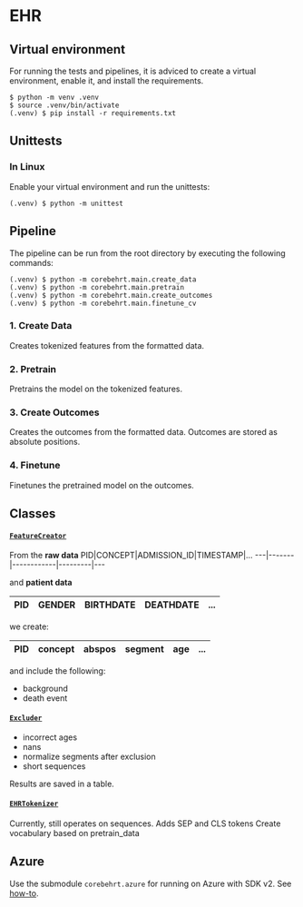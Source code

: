 # EHR

## Virtual environment
For running the tests and pipelines, it is adviced to create a virtual environment, enable it, and install the requirements.
```
$ python -m venv .venv
$ source .venv/bin/activate
(.venv) $ pip install -r requirements.txt
```

## Unittests
### In Linux
Enable your virtual environment and run the unittests:
```
(.venv) $ python -m unittest
```

## Pipeline
The pipeline can be run from the root directory by executing the following commands:
```
(.venv) $ python -m corebehrt.main.create_data
(.venv) $ python -m corebehrt.main.pretrain
(.venv) $ python -m corebehrt.main.create_outcomes
(.venv) $ python -m corebehrt.main.finetune_cv
```

### 1. Create Data
Creates tokenized features from the formatted data.

### 2. Pretrain
Pretrains the model on the tokenized features.

### 3. Create Outcomes
Creates the outcomes from the formatted data.
Outcomes are stored as absolute positions.

### 4. Finetune
Finetunes the pretrained model on the outcomes.


## Classes
#### [`FeatureCreator`](corebehrt/classes/features.py)
From the **raw data**
PID|CONCEPT|ADMISSION_ID|TIMESTAMP|...
---|-------|------------|---------|---

and **patient data**

PID|GENDER|BIRTHDATE|DEATHDATE|...
---|------|---------|---------|---

we create: 

PID|concept|abspos|segment|age|...
---|-------|------|-------|---|---

and include the following:
- background 
- death event

#### [`Excluder`](corebehrt/classes/excluder.py)
- incorrect ages
- nans
- normalize segments after exclusion
- short sequences

Results are saved in a table.

#### [`EHRTokenizer`](corebehrt/classes/tokenizer.py)
Currently, still operates on sequences.
Adds SEP and CLS tokens
Create vocabulary based on pretrain_data


## Azure
Use the submodule `corebehrt.azure` for running on Azure with SDK v2. See [how-to](corebehrt/azure/README.md).
